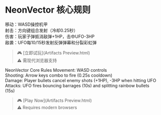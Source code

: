 # NeonVector 核心规则
移动：WASD操控机甲  
射击：方向键组合发射（冷却0.25秒）  
伤害：玩家子弹抵消敌弹+1HP，击中UFO-3HP  
敌袭：UFO每10/15秒发射反弹弹幕和分裂彩虹弹  
> 🎮 [立即试玩](Artifacts Preview.html)  
> ⚠️ 需现代浏览器支持

NeonVector Core Rules
Movement: WASD controls  
Shooting: Arrow keys combo to fire (0.25s cooldown)  
Damage: Player bullets cancel enemy shots (+1HP), -3HP when hitting UFO  
Attacks: UFO fires bouncing barrages (10s) and splitting rainbow bullets (15s)  
> 🎮 [Play Now](Artifacts Preview.html)  
> ⚠️ Requires modern browsers
